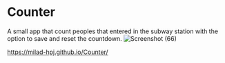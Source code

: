 # Counter
A small app that count peoples that entered in the subway station with the option to save and reset the countdown. 
![Screenshot (66)](https://user-images.githubusercontent.com/102602781/178098654-f7d3319e-b13c-42d3-86b5-22536cf21795.png)

https://milad-hpj.github.io/Counter/

